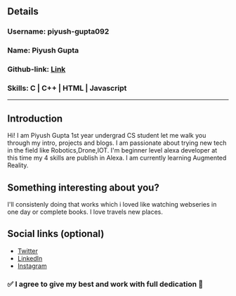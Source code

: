 ## Details

### Username: piyush-gupta092

### Name: Piyush Gupta

### Github-link: [Link](https://github.com/piyush-gupta092)

### Skills: C | C++ | HTML | Javascript

---

## Introduction

Hi! I am Piyush Gupta 1st year undergrad CS student let me walk you through my intro, projects and blogs.
I am passionate about trying new tech in the field like Robotics,Drone,IOT. I'm beginner level alexa developer at this time my 4 skills are publish in Alexa. I am currently learning Augmented Reality.

## Something interesting about you?

I'll consistenly doing that works which i loved like watching webseries in one day or complete books. I love travels new places.

## Social links (optional)

- [Twitter](https://twitter.com/piyushgupta092)
- [LinkedIn](https://www.linkedin.com/in/piyush-gupta-08875a159/)
- [Instagram](https://www.instagram.com/piyushgupt.a)

### ✅ I agree to give my best and work with full dedication 💯
